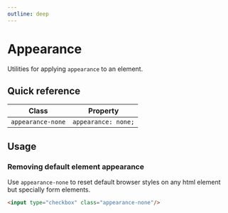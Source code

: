 ```yaml
---
outline: deep
---
```


# Appearance

Utilities for applying `appearance` to an element.

## Quick reference

| Class             | Property            |
|-------------------|---------------------|
| `appearance-none` | `appearance: none;` |

## Usage

### Removing default element appearance

Use `appearance-none` to reset default browser styles on any html element but specially form elements.

```html
<input type="checkbox" class="appearance-none"/>
```

